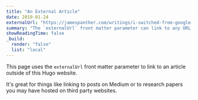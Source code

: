 ```yaml
---
title: "An External Article"
date: 2019-01-24
externalUrl: "https://jamespanther.com/writings/i-switched-from-google-analytics-to-fathom-analytics/"
summary: "The `externalUrl` front matter parameter can link to any URL."
showReadingTime: false
_build:
  render: "false"
  list: "local"
---
```


This page uses the `externalUrl` front matter parameter to link to an article outside of this Hugo website.

It's great for things like linking to posts on Medium or to research papers you may have hosted on third party websites.
